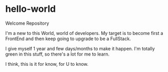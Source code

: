 # hello-world
Welcome Repository

I'm a new to this World, world of developers.
My target is to become first a FrontEnd and then keep going to upgrade to be a FullStack.

I give myself 1 year and few days/months to make it happen. I'm totally green in this stuff, so there's a lot for me to learn.

I think, this is it for know, for U to know.
